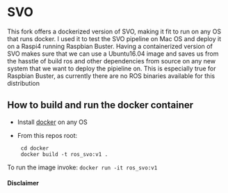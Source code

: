 SVO
===

This fork offers a dockerized version of SVO, making it fit to run on any OS that runs docker.
I used it to test the SVO pipeline on Mac OS and deploy it on a Raspi4 running Raspbian Buster.
Having a containerized version of SVO makes sure that we can use a Ubuntu16.04 image and saves us from the hasstle of build ros and other dependencies from source on any new system that we want to deploy the pipieline on. This is especially true for Raspbian Buster, as currently there are no ROS binaries available for this distribution

## How to build and run the docker container

 - Install [docker](https://docs.docker.com/v17.12/install/) on any OS
 - From this repos root:
        
        cd docker
        docker build -t ros_svo:v1 .
 
 To run the image invoke: ```docker run -it ros_svo:v1```
#### Disclaimer
